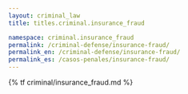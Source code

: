 ```yaml
---
layout: criminal_law
title: titles.criminal.insurance_fraud

namespace: criminal.insurance_fraud
permalink: /criminal-defense/insurance-fraud/
permalink_en: /criminal-defense/insurance-fraud/
permalink_es: /casos-penales/insurance-fraud/
---
```


{% tf criminal/insurance_fraud.md %}
